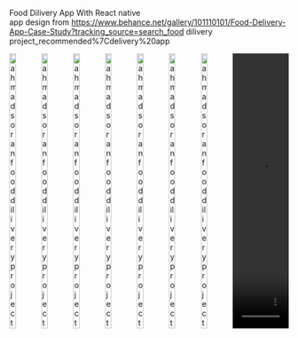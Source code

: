Food Dilivery App With React native  <br /> 
app design from https://www.behance.net/gallery/101110101/Food-Delivery-App-Case-Study?tracking_source=search_food dilivery project_recommended%7Cdelivery%20app
<div style="display: flex">
<img src="https://res.cloudinary.com/ahmacloud/image/upload/v1658683973/portfolio/E49D337E-8016-44DC-9E73-A5FD48F2EC31_skf5xq.png" width="20%" alt="ahmad soran food dilivery project" />
<img src="https://res.cloudinary.com/ahmacloud/image/upload/v1658683977/portfolio/CA36A39E-6419-42AA-B340-98AFCC49F1C9_vdxko4.png" width="20%" alt="ahmad soran food dilivery project" />
<img src="https://res.cloudinary.com/ahmacloud/image/upload/v1658683969/portfolio/FAC13BC3-3E6B-4E79-B2CE-A1D752B8E0AB_gwuaxn.png" width="20%" alt="ahmad soran food dilivery project" />
<img src="https://res.cloudinary.com/ahmacloud/image/upload/v1659646192/portfolio/178A1FD6-5010-4CC6-8285-4C9DFB5271CD_i3bzsw.png" width="20%" alt="ahmad soran food dilivery project" />
<img src="https://res.cloudinary.com/ahmacloud/image/upload/v1659646193/portfolio/3571BC1F-D3C9-4CC6-8B0E-2D3740728FB2_sofial.png" width="20%" alt="ahmad soran food dilivery project" />
<img src="https://res.cloudinary.com/ahmacloud/image/upload/v1659646194/portfolio/DC5C39BB-9934-44AF-BABA-0043513293F0_eyk3a6.png" width="20%" alt="ahmad soran food dilivery project" />
<img src="https://res.cloudinary.com/ahmacloud/image/upload/v1659646193/portfolio/D345250D-8E38-436B-84B7-8FC9008C189F_tvmw1i.png" width="20%" alt="ahmad soran food dilivery project" />
 <video width="20%" controls>
  <source src="https://res.cloudinary.com/ahmacloud/video/upload/v1659646415/portfolio/IMG_1400_jk5coh.mov" type="video/mp4">
  Your browser does not support the video tag.
</video>
</div>